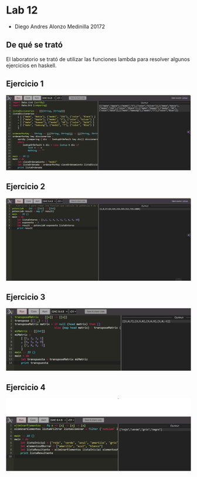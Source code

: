 # Lab 12
* Diego Andres Alonzo Medinilla   20172

## De qué se trató

El laboratorio se trató de utilizar las funciones lambda para resolver algunos ejercicios en haskell.

## Ejercicio 1

![Lab12](./Photos/Ex1.png)

## Ejercicio 2

![Lab12](./Photos/Ex2.png)

## Ejercicio 3

![Lab12](./Photos/Ex3.png)

## Ejercicio 4

![Lab12](./Photos/Ex4.png)